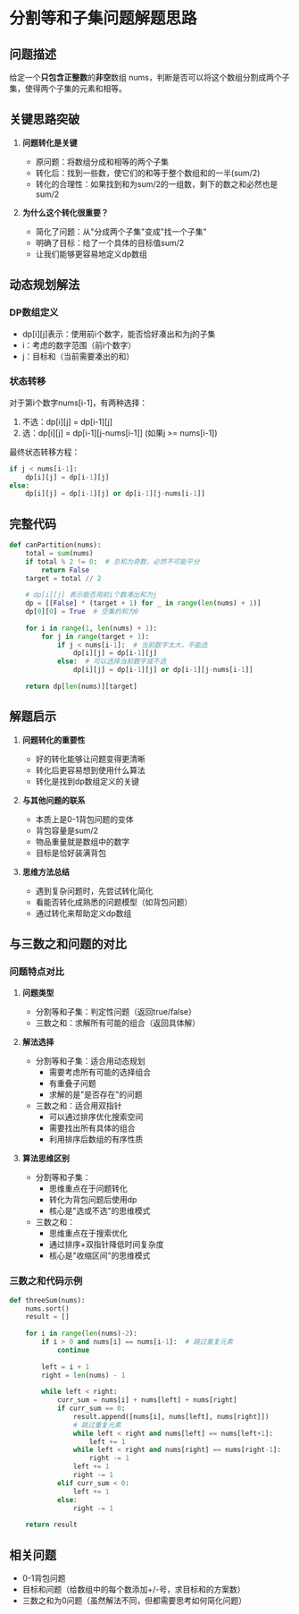 # 分割等和子集问题解题思路

## 问题描述
给定一个**只包含正整数**的**非空**数组 nums，判断是否可以将这个数组分割成两个子集，使得两个子集的元素和相等。

## 关键思路突破
1. **问题转化是关键**
   - 原问题：将数组分成和相等的两个子集
   - 转化后：找到一些数，使它们的和等于整个数组和的一半(sum/2)
   - 转化的合理性：如果找到和为sum/2的一组数，剩下的数之和必然也是sum/2

2. **为什么这个转化很重要？**
   - 简化了问题：从"分成两个子集"变成"找一个子集"
   - 明确了目标：给了一个具体的目标值sum/2
   - 让我们能够更容易地定义dp数组

## 动态规划解法

### DP数组定义
- dp[i][j]表示：使用前i个数字，能否恰好凑出和为j的子集
- i：考虑的数字范围（前i个数字）
- j：目标和（当前需要凑出的和）

### 状态转移
对于第i个数字nums[i-1]，有两种选择：
1. 不选：dp[i][j] = dp[i-1][j]
2. 选：dp[i][j] = dp[i-1][j-nums[i-1]]  (如果j >= nums[i-1])

最终状态转移方程：
```python
if j < nums[i-1]:
    dp[i][j] = dp[i-1][j]
else:
    dp[i][j] = dp[i-1][j] or dp[i-1][j-nums[i-1]]
```

## 完整代码
```python
def canPartition(nums):
    total = sum(nums)
    if total % 2 != 0:  # 总和为奇数，必然不可能平分
        return False
    target = total // 2
    
    # dp[i][j] 表示能否用前i个数凑出和为j
    dp = [[False] * (target + 1) for _ in range(len(nums) + 1)]
    dp[0][0] = True  # 空集的和为0
    
    for i in range(1, len(nums) + 1):
        for j in range(target + 1):
            if j < nums[i-1]:  # 当前数字太大，不能选
                dp[i][j] = dp[i-1][j]
            else:  # 可以选择当前数字或不选
                dp[i][j] = dp[i-1][j] or dp[i-1][j-nums[i-1]]
    
    return dp[len(nums)][target]
```

## 解题启示
1. **问题转化的重要性**
   - 好的转化能够让问题变得更清晰
   - 转化后更容易想到使用什么算法
   - 转化是找到dp数组定义的关键

2. **与其他问题的联系**
   - 本质上是0-1背包问题的变体
   - 背包容量是sum/2
   - 物品重量就是数组中的数字
   - 目标是恰好装满背包

3. **思维方法总结**
   - 遇到复杂问题时，先尝试转化简化
   - 看能否转化成熟悉的问题模型（如背包问题）
   - 通过转化来帮助定义dp数组

## 与三数之和问题的对比

### 问题特点对比
1. **问题类型**
   - 分割等和子集：判定性问题（返回true/false）
   - 三数之和：求解所有可能的组合（返回具体解）

2. **解法选择**
   - 分割等和子集：适合用动态规划
     * 需要考虑所有可能的选择组合
     * 有重叠子问题
     * 求解的是"是否存在"的问题
   - 三数之和：适合用双指针
     * 可以通过排序优化搜索空间
     * 需要找出所有具体的组合
     * 利用排序后数组的有序性质

3. **算法思维区别**
   - 分割等和子集：
     * 思维重点在于问题转化
     * 转化为背包问题后使用dp
     * 核心是"选或不选"的思维模式
   - 三数之和：
     * 思维重点在于搜索优化
     * 通过排序+双指针降低时间复杂度
     * 核心是"收缩区间"的思维模式

### 三数之和代码示例
```python
def threeSum(nums):
    nums.sort()
    result = []
    
    for i in range(len(nums)-2):
        if i > 0 and nums[i] == nums[i-1]:  # 跳过重复元素
            continue
            
        left = i + 1
        right = len(nums) - 1
        
        while left < right:
            curr_sum = nums[i] + nums[left] + nums[right]
            if curr_sum == 0:
                result.append([nums[i], nums[left], nums[right]])
                # 跳过重复元素
                while left < right and nums[left] == nums[left+1]:
                    left += 1
                while left < right and nums[right] == nums[right-1]:
                    right -= 1
                left += 1
                right -= 1
            elif curr_sum < 0:
                left += 1
            else:
                right -= 1
    
    return result
```

## 相关问题
- 0-1背包问题
- 目标和问题（给数组中的每个数添加+/-号，求目标和的方案数）
- 三数之和为0问题（虽然解法不同，但都需要思考如何简化问题）